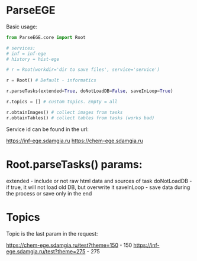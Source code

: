 # ParseEGE

Basic usage:

```python
from ParseEGE.core import Root

# services:
# inf = inf-ege
# history = hist-ege

# r = Root(workdir='dir to save files', service='service')

r = Root() # Default - informatics

r.parseTasks(extended=True, doNotLoadDB=False, saveInLoop=True)

r.topics = [] # custom topics. Empty = all

r.obtainImages() # collect images from tasks
r.obtainTables() # collect tables from tasks (works bad)
```

Service id can be found in the url:

https://inf-ege.sdamgia.ru
https://chem-ege.sdamgia.ru

# Root.parseTasks() params:
extended - include or not raw html data and sources of task
doNotLoadDB - if true, it will not load old DB, but overwrite it
saveInLoop - save data during the process or save only in the end

# Topics

Topic is the last param in the request:

https://chem-ege.sdamgia.ru/test?theme=150 - 150
https://inf-ege.sdamgia.ru/test?theme=275 - 275
